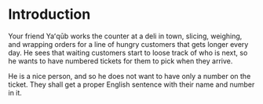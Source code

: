 # Introduction

Your friend Yaʻqūb works the counter at a deli in town, slicing, weighing, and wrapping orders for a line of hungry customers that gets longer every day.
He sees that waiting customers start to loose track of who is next, so he wants to have numbered tickets for them to pick when they arrive.

He is a nice person, and so he does not want to have only a number on the ticket. They shall get a proper English sentence with their name and number in it.
